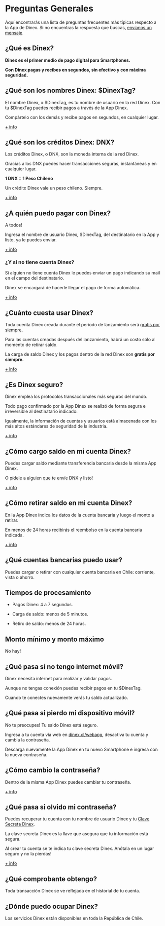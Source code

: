 # Preguntas Generales

Aquí encontrarás una lista de preguntas frecuentes más típicas respecto a la App de Dinex. Si no encuentras la respuesta que buscas, [envíanos un mensaje](../solicitud.md).


## ¿Qué es Dinex?

**Dinex es el primer medio de pago digital para Smartphones.**

**Con Dinex pagas y recibes en segundos, sin efectivo y con máxima seguridad.**


## ¿Qué son los nombres Dinex: $DinexTag?

El nombre Dinex, o $DinexTag, es tu nombre de usuario en la red Dinex. Con tu $DinexTag puedes recibir pagos a través de la App Dinex.

Compártelo con los demás y recibe pagos en segundos, en cualquier lugar.

[+ info](../guias/cuenta/#dinextag)


## ¿Qué son los créditos Dinex: DNX?

Los créditos Dinex, o DNX, son la moneda interna de la red Dinex.

Gracias a los DNX puedes hacer transacciones seguras, instantáneas y en cualquier lugar.

<strong>1 DNX = 1 Peso Chileno</strong>

Un crédito Dinex vale un peso chileno. Siempre.

[+ info](../guias/cuenta/#saldo-dinex)


## ¿A quién puedo pagar con Dinex?

A todos!

Ingresa el nombre de usuario Dinex, $DinexTag, del destinatario en la App y listo, ya le puedes enviar.

[+ info](../guias/pagos)

<div style="display: none;">Pagar Enviar Transferir Transferencia</div>


### ¿Y si no tiene cuenta Dinex?

Si alguien no tiene cuenta Dinex le puedes enviar un pago indicando su mail en el campo del destinatario.

Dinex se encargará de hacerle llegar el pago de forma automática.

[+ info](../guias/pagos.md)


## ¿Cuánto cuesta usar Dinex?

Toda cuenta Dinex creada durante el período de lanzamiento será [gratis por siempre.](../guias/costos/#retirar-saldo-dinex)

Para las cuentas creadas después del lanzamiento, habrá un costo sólo al momento de retirar saldo.

La carga de saldo Dinex y los pagos dentro de la red Dinex son **gratis por siempre.**

[+ info](../guias/costos.md)
<div style="display: none;">Precio Costo Gratis</div>


## ¿Es Dinex seguro?

Dinex emplea los protocolos transaccionales más seguros del mundo.

Todo pago confirmado por la App Dinex se realizó de forma segura e irreversible al destinatario indicado.

Igualmente, la información de cuentas y usuarios está almacenada con los más altos estándares de seguridad de la industria.

[+ info](../guias/seguridad.md)


## ¿Cómo cargo saldo en mi cuenta Dinex?

Puedes cargar saldo mediante transferencia bancaria desde la misma App Dinex.

O pídele a alguien que te envíe DNX y listo!

[+ info](..guias/cargar-retirar/#cargar)


## ¿Cómo retirar saldo en mi cuenta Dinex?

En la App Dinex indica los datos de la cuenta bancaria y luego el monto a retirar.

En menos de 24 horas recibirás el reembolso en la cuenta bancaria indicada.

[+ info](..guias/cargar-retirar/#retirar)


## ¿Qué cuentas bancarias puedo usar?

Puedes cargar o retirar con cualquier cuenta bancaria en Chile: corriente, vista o ahorro.


## Tiempos de procesamiento

- Pagos Dinex: 4 a 7 segundos.

- Carga de saldo: menos de 5 minutos.

- Retiro de saldo: menos de 24 horas.


## Monto mínimo y monto máximo

No hay!


## ¿Qué pasa si no tengo internet móvil?

Dinex necesita internet para realizar y validar pagos.

Aunque no tengas conexión puedes recibir pagos en tu $DinexTag.

Cuando te conectes nuevamente verás tu saldo actualizado.


## ¿Qué pasa si pierdo mi dispositivo móvil?

No te preocupes! Tu saldo Dinex está seguro.

Ingresa a tu cuenta vía web en <a href="http://dinex.cl/webapp" target="_blank">dinex.cl/webapp</a>, desactiva tu cuenta y cambia la contraseña.

Descarga nuevamente la App Dinex en tu nuevo Smartphone e ingresa con la nueva contraseña.


## ¿Cómo cambio la contraseña?

Dentro de la misma App Dinex puedes cambiar tu contraseña.

[+ info](../guias/cuenta/#cambiar-contrasena)


## ¿Qué pasa si olvido mi contraseña?

Puedes recuperar tu cuenta con tu nombre de usuario Dinex y tu [Clave Secreta Dinex](../guias/seguridad/#clave-secreta-dinex).

La clave secreta Dinex es la llave que asegura que tu información está segura.

Al crear tu cuenta se te indica tu clave secreta Dinex. Anótala en un lugar seguro y no la pierdas!

[+ info](../guias/cuenta/#recuperar-cuenta)


## ¿Qué comprobante obtengo?

Toda transacción Dinex se ve reflejada en el historial de tu cuenta.


## ¿Dónde puedo ocupar Dinex?

Los servicios Dinex están disponibles en toda la República de Chile.
